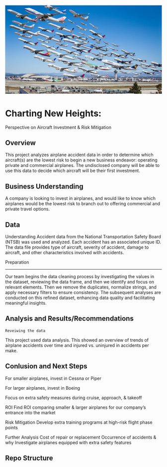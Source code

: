 # ![Airplane Composite](https://github.com/K-Pegg/Airline_Data_Project/blob/main/Images/lax-takeoff-02.jpg)

# Charting New Heights:
Perspective on Aircraft Investment & Risk Mitigation

## Overview
This project analyzes airplane accident data in order to determine which aircraft(s) are the lowest risk to begin a new business endeavor: operating private and commercial airplanes. The undisclosed company will be able to use this data to decide which aircraft will be their first investment.

## Business Understanding
A company is looking to invest in airplanes, and would like to know which airplanes would be the lowest risk to branch out to offering commercial and private travel options.


## Data 
Understanding
Accident data from the National Transportation Safety Board (NTSB) was used and analyzed. Each accident has an associated unique ID. The data file provides type of aircraft, severity of accident, damage to aircraft, and other characteristics involved with accidents.

Preparation
 
-----

Our team begins the data cleaning process by investigating the values in the dataset, reviewing the data frame, and then we identify and focus on relevant elements.
Then we remove the duplicates, normalize strings, and apply necessary filters to ensure consistency. The subsequent analyses are conducted on this refined dataset, enhancing data quality and facilitating meaningful insights.

## Analysis and Results/Recommendations

    Reveiwing the data 
This project used data analysis. This showed an overview of trends of airplane accidents over time and injured vs. uninjured in accidents per make.

## Conlusion and Next Steps

For smaller airplanes, invest in Cessna or Piper

For larger airplanes, invest in Boeing

Focus on extra safety measures during cruise, approach, & takeoff

ROI
Find ROI comparing smaller & larger airplanes for our company’s entrance into the market

Risk Mitigation
Develop extra training programs at high-risk flight phase points

Further Analysis
Cost of repair or replacement
Occurrence of accidents & why
Investigate airplanes equipped with extra safety features

## Repo Structure
